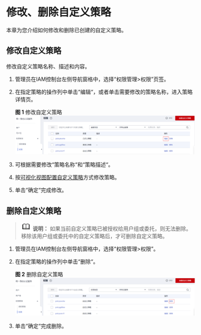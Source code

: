 # 修改、删除自定义策略<a name="iam_01_0603"></a>

本章为您介绍如何修改和删除已创建的自定义策略。

## 修改自定义策略<a name="section311111919527"></a>

修改自定义策略名称、描述和内容。

1.  管理员在IAM控制台左侧导航窗格中，选择“权限管理\>权限”页签。
2.  在指定策略的操作列中单击“编辑“，或者单击需要修改的策略名称，进入策略详情页。

    **图 1**  修改自定义策略<a name="fig1374171814491"></a>  
    ![](figures/修改自定义策略.png "修改自定义策略")

3.  可根据需要修改“策略名称“和“策略描述“。
4.  按[可视化视图配置自定义策略](创建自定义策略.md#section1511262016427)方式修改策略。
5.  单击“确定“完成修改。

## 删除自定义策略<a name="section10820193485819"></a>

>![](public_sys-resources/icon-note.gif) **说明：** 
>如果当前自定义策略已被授权给用户组或委托，则无法删除。移除该用户组或委托中的自定义策略后，才可删除自定义策略。

1.  管理员在IAM控制台左侧导航窗格中，选择“权限管理\>权限”。
2.  在指定策略的操作列中单击“删除“。

    **图 2**  删除自定义策略<a name="fig35391338125012"></a>  
    ![](figures/删除自定义策略.png "删除自定义策略")

3.  单击“确定“完成删除。

